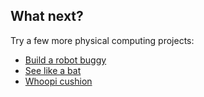 ## What next?

Try a few more physical computing projects:

- [Build a robot buggy](https://projects.raspberrypi.org/en/projects/build-a-buggy)
- [See like a bat](https://projects.raspberrypi.org/en/projects/see-like-a-bat)
- [Whoopi cushion](https://projects.raspberrypi.org/en/projects/whoopi-cushion)
